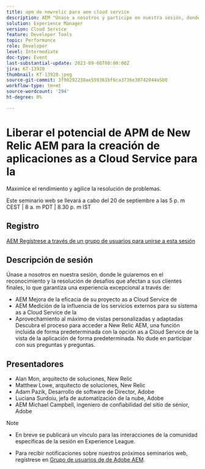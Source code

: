 ```yaml
---
title: apm de newrelic para aem cloud service
description: AEM "Únase a nosotros y participe en nuestra sesión, donde le guiaremos en el reconocimiento y la solución de los desafíos que afectan a sus clientes finales, garantizando una experiencia sobresaliente a través de la mejora de la eficacia de su proyecto as a Cloud Service AEM de la, la medición de la influencia de los servicios externos para su sistema as a Cloud Service, y haciendo el máximo de las vistas personalizadas y adaptadas. Descubra el proceso para acceder a New Relic AEM, una función incluida de forma predeterminada con el formato as a Cloud Service de la. No dude en interactuar con sus consultas y preguntas".
solution: Experience Manager
version: Cloud Service
feature: Developer Tools
topic: Performance
role: Developer
level: Intermediate
doc-type: Event
last-substantial-update: 2023-09-08T00:00:00Z
jira: KT-13920
thumbnail: KT-13920.jpeg
source-git-commit: 3f90292238ae559361bf6ca3736e30742044a5b0
workflow-type: tm+mt
source-wordcount: '294'
ht-degree: 0%

---
```



# Liberar el potencial de APM de New Relic AEM para la creación de aplicaciones as a Cloud Service para la

Maximice el rendimiento y agilice la resolución de problemas.

Este seminario web se llevará a cabo del 20 de septiembre a las 5 p. m CEST \| 8 a. m PDT \| 8.30 p. m IST

## Registro

[AEM Regístrese a través de un grupo de usuarios para unirse a esta sesión](https://aem-augs.adobe.com/events/details/adobe-experience-manager-aem-learning-chapter-presents-harness-the-power-of-new-relic-apm-for-aem-as-a-cloud-service-boost-performance-amp-rapid-issue-fix/)

## Descripción de sesión

Únase a nosotros en nuestra sesión, donde le guiaremos en el reconocimiento y la resolución de desafíos que afectan a sus clientes finales, lo que garantiza una experiencia excepcional a través de:

* AEM Mejora de la eficacia de su proyecto as a Cloud Service de
* AEM Medición de la influencia de los servicios externos para su sistema as a Cloud Service de la
* Aprovechamiento al máximo de vistas personalizadas y adaptadas Descubra el proceso para acceder a New Relic AEM, una función incluida de forma predeterminada con la opción as a Cloud Service de la vista de la aplicación de forma predeterminada. No dude en participar con sus preguntas y preguntas.

## Presentadores

* Alan Mon, arquitecto de soluciones, New Relic
* Matthew Lowe, arquitecto de soluciones, New Relic
* Adam Pazik, Desarrollo de software de Director, Adobe
* Luciana Surdoiu, jefa de automatización de la nube, Adobe
* AEM Michael Campbell, ingeniero de confiabilidad del sitio de sénior, Adobe

>[!NOTE]
>
>* En breve se publicará un vínculo para las interacciones de la comunidad específicas de la sesión en Experience League.
>
>* Para recibir notificaciones sobre nuestros próximos seminarios web, regístrese en [Grupo de usuarios de de Adobe AEM](https://aem-augs.adobe.com/).
